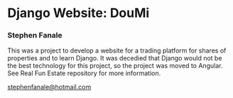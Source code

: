 # Django Website: DouMi
### Stephen Fanale

  This was a project to develop a website for a trading platform for shares of properties and to learn Django. It was decedied that Django would not be the best technology for this project, so the project was moved to Angular. See Real Fun Estate repository for more information.

stephenfanale@hotmail.com
